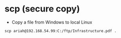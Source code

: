 # scp (secure copy)


- Copy a file from Windows to local Linux

```
scp ariah@192.168.54.99:C:/ftp/Infrastructure.pdf .
```

